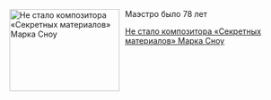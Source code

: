 <!--2025-07-05 18:49:05-->
<div class="yb">
  <div class="rss kino_kino"><a href="https://www.kino-teatr.ru/kino/news/y2025/7-5/38227/" title="Не стало композитора «Секретных материалов» Марка Сноу"><img src="https://www.kino-teatr.ru/news/7/2/38227/poster.jpg" width="196" height="147" align="left" hspace="5" style="margin: 0px 10px 0px 5px" alt="Не стало композитора «Секретных материалов» Марка Сноу"/></a>Маэстро было 78 лет <p class="titl"><a href="https://www.kino-teatr.ru/kino/news/y2025/7-5/38227/">Не стало композитора «Секретных материалов» Марка Сноу</a></p></div>
</div>
